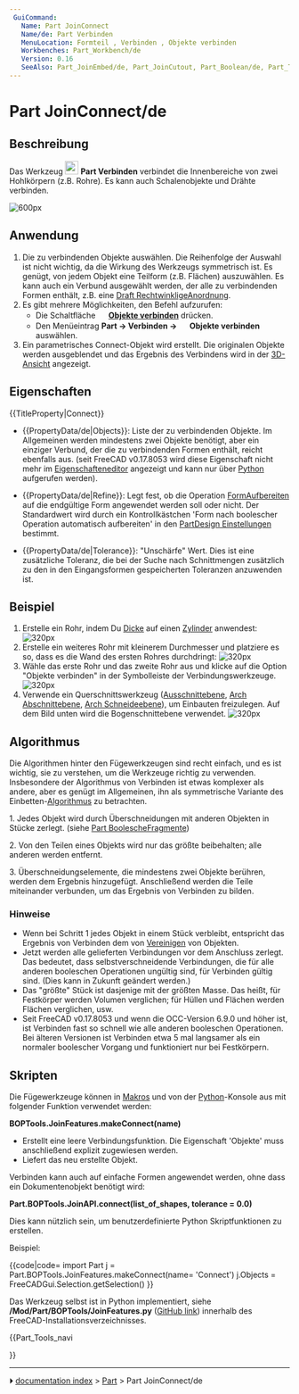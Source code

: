 ```yaml
---
 GuiCommand:
   Name: Part JoinConnect
   Name/de: Part Verbinden
   MenuLocation: Formteil , Verbinden , Objekte verbinden
   Workbenches: Part_Workbench/de
   Version: 0.16
   SeeAlso: Part_JoinEmbed/de, Part_JoinCutout, Part_Boolean/de, Part_Thickness/de
---
```


# Part JoinConnect/de



## Beschreibung

Das Werkzeug <img alt="" src=images/Part_JoinConnect.svg  style="width:24px;"> **Part Verbinden** verbindet die Innenbereiche von zwei Hohlkörpern (z.B. Rohre). Es kann auch Schalenobjekte und Drähte verbinden.

![600px](images/JoinFeatures_Connect.png)



## Anwendung

1.  Die zu verbindenden Objekte auswählen. Die Reihenfolge der Auswahl ist nicht wichtig, da die Wirkung des Werkzeugs symmetrisch ist. Es genügt, von jedem Objekt eine Teilform (z.B. Flächen) auszuwählen. Es kann auch ein Verbund ausgewählt werden, der alle zu verbindenden Formen enthält, z.B. eine [Draft RechtwinkligeAnordnung](Draft_OrthoArray/de.md).
2.  Es gibt mehrere Möglichkeiten, den Befehl aufzurufen:
    -   Die Schaltfläche **<img src="images/Part_JoinConnect.svg" width=16px> [Objekte verbinden](Part_JoinConnect/de.md)** drücken.
    -   Den Menüeintrag **Part → Verbinden → <img src="images/Part_JoinConnect.svg" width=16px> Objekte verbinden** auswählen.
3.  Ein parametrisches Connect-Objekt wird erstellt. Die originalen Objekte werden ausgeblendet und das Ergebnis des Verbindens wird in der [3D-Ansicht](3D_view/de.md) angezeigt.



## Eigenschaften


{{TitleProperty|Connect}}

-    {{PropertyData/de|Objects}}: Liste der zu verbindenden Objekte. Im Allgemeinen werden mindestens zwei Objekte benötigt, aber ein einziger Verbund, der die zu verbindenden Formen enthält, reicht ebenfalls aus. (seit FreeCAD v0.17.8053 wird diese Eigenschaft nicht mehr im [Eigenschafteneditor](Property_editor/de.md) angezeigt und kann nur über [Python](#Skripten.md) aufgerufen werden).

-    {{PropertyData/de|Refine}}: Legt fest, ob die Operation [FormAufbereiten](Part_RefineShape/de.md) auf die endgültige Form angewendet werden soll oder nicht. Der Standardwert wird durch ein Kontrollkästchen \'Form nach boolescher Operation automatisch aufbereiten\' in den [PartDesign Einstellungen](PartDesign_Preferences/.md) bestimmt.

-    {{PropertyData/de|Tolerance}}: \"Unschärfe\" Wert. Dies ist eine zusätzliche Toleranz, die bei der Suche nach Schnittmengen zusätzlich zu den in den Eingangsformen gespeicherten Toleranzen anzuwenden ist.



## Beispiel

1.  Erstelle ein Rohr, indem Du [Dicke](Part_Thickness/de.md) auf einen [Zylinder](Part_Cylinder/de.md) anwendest:
    ![320px](images/JoinFeatures_Example_step1.png)
2.  Erstelle ein weiteres Rohr mit kleinerem Durchmesser und platziere es so, dass es die Wand des ersten Rohres durchdringt:
    ![320px](images/JoinFeatures_Example_step2.png)
3.  Wähle das erste Rohr und das zweite Rohr aus und klicke auf die Option \"Objekte verbinden\" in der Symbolleiste der Verbindungswerkzeuge.
    ![320px](images/JoinFeatures_Example_step3_Connect.png)
4.  Verwende ein Querschnittswerkzeug ([Ausschnittebene](Std_ToggleClipPlane/de.md), [Arch Abschnittebene](Arch_SectionPlane/de.md), [Arch Schneideebene](Arch_CutPlane/de.md)), um Einbauten freizulegen. Auf dem Bild unten wird die Bogenschnittebene verwendet.
    ![320px](images/JoinFeatures_Example_step4_Connect.png)



## Algorithmus

Die Algorithmen hinter den Fügewerkzeugen sind recht einfach, und es ist wichtig, sie zu verstehen, um die Werkzeuge richtig zu verwenden. Insbesondere der Algorithmus von Verbinden ist etwas komplexer als andere, aber es genügt im Allgemeinen, ihn als symmetrische Variante des Einbetten-[Algorithmus](Part_JoinEmbed/de#Algorithms.md) zu betrachten.

1\. Jedes Objekt wird durch Überschneidungen mit anderen Objekten in Stücke zerlegt. (siehe [Part BoolescheFragmente](Part_BooleanFragments/de.md))

2\. Von den Teilen eines Objekts wird nur das größte beibehalten; alle anderen werden entfernt.

3\. Überschneidungselemente, die mindestens zwei Objekte berühren, werden dem Ergebnis hinzugefügt. Anschließend werden die Teile miteinander verbunden, um das Ergebnis von Verbinden zu bilden.



### Hinweise

-   Wenn bei Schritt 1 jedes Objekt in einem Stück verbleibt, entspricht das Ergebnis von Verbinden dem von [Vereinigen](Part_Union/de.md) von Objekten.
-   Jetzt werden alle gelieferten Verbindungen vor dem Anschluss zerlegt. Das bedeutet, dass selbstverschneidende Verbindungen, die für alle anderen booleschen Operationen ungültig sind, für Verbinden gültig sind. (Dies kann in Zukunft geändert werden.)
-   Das \"größte\" Stück ist dasjenige mit der größten Masse. Das heißt, für Festkörper werden Volumen verglichen; für Hüllen und Flächen werden Flächen verglichen, usw.
-   Seit FreeCAD v0.17.8053 und wenn die OCC-Version 6.9.0 und höher ist, ist Verbinden fast so schnell wie alle anderen booleschen Operationen. Bei älteren Versionen ist Verbinden etwa 5 mal langsamer als ein normaler boolescher Vorgang und funktioniert nur bei Festkörpern.



## Skripten

Die Fügewerkzeuge können in [Makros](Macros/de.md) und von der [Python](Python/de.md)-Konsole aus mit folgender Funktion verwendet werden:

**BOPTools.JoinFeatures.makeConnect(name)**

-   Erstellt eine leere Verbindungsfunktion. Die Eigenschaft \'Objekte\' muss anschließend explizit zugewiesen werden.
-   Liefert das neu erstellte Objekt.

Verbinden kann auch auf einfache Formen angewendet werden, ohne dass ein Dokumentenobjekt benötigt wird:

**Part.BOPTools.JoinAPI.connect(list_of_shapes, tolerance = 0.0)**

Dies kann nützlich sein, um benutzerdefinierte Python Skriptfunktionen zu erstellen.

Beispiel:


{{code|code=
import Part
j = Part.BOPTools.JoinFeatures.makeConnect(name= 'Connect')
j.Objects = FreeCADGui.Selection.getSelection()
}}

Das Werkzeug selbst ist in Python implementiert, siehe **/Mod/Part/BOPTools/JoinFeatures.py** ([GitHub link](https://github.com/FreeCAD/FreeCAD/blob/master/src/Mod/Part/BOPTools/JoinFeatures.py)) innerhalb des FreeCAD-Installationsverzeichnisses.





{{Part_Tools_navi

}}



---
⏵ [documentation index](../README.md) > [Part](Part_Workbench.md) > Part JoinConnect/de
